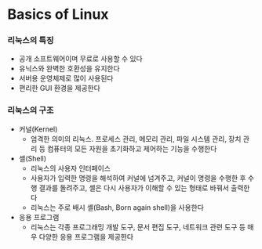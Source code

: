 Basics of Linux
===============

### 리눅스의 특징
- 공개 소프트웨어이며 무료로 사용할 수 있다
- 유닉스와 완벽한 호환성을 유지한다
- 서버용 운영체제로 많이 사용된다
- 편리한 GUI 환경을 제공한다

### 리눅스의 구조
- 커널(Kernel)
  - 엄격한 의미의 리눅스. 프로세스 관리, 메모리 관리, 파일 시스템 관리, 장치 관리 등 컴퓨터의 모든 자원을 초기화하고 제어하는 기능을 수행한다
- 셸(Shell)
  - 리눅스의 사용자 인터페이스
  - 사용자가 입력한 명령을 해석하여 커널에 넘겨주고, 커널이 명령을 수행한 후 수행 결과를 돌려주고, 셸은 다시 사용자가 이해할 수 있는 형태로 바꿔서 출력한다
  - 리눅스는 주로 배시 셸(Bash, Born again shell)을 사용한다
- 응용 프로그램
  - 리눅스는 각종 프로그래밍 개발 도구, 문서 편집 도구, 네트워크 관련 도구 등 매우 다양한 응용 프로그램을 제공한다

<img >

